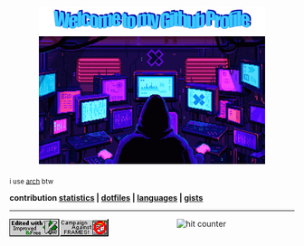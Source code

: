 <center><img src="pictures/welcome.png" width=400></center>
<center><img src="pictures/screens.gif" width=400></center>

<sub>i use [arch](https://archlinux.org/) btw</sub>

<b>
    contribution <a href="stats.md">statistics</a> |
    <a href="https://github.com/mb6ockatf/dotfiles">dotfiles</a> |
    <a href="languages.md">languages</a> | 
    <a href="https://gist.github.com/mb6ockatf">gists</a>
</b>


------

<img src="pictures/vim.gif" align="left">
<img src="pictures/noframes.gif" align="left">
<center>
<img src="https://profile-counter.glitch.me/mb6ockatf/count.svg"
     alt="hit counter">
</center>
